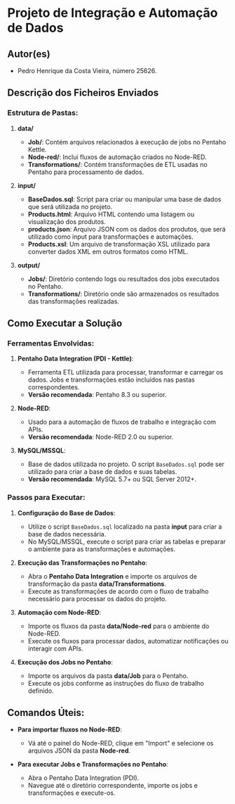 # Projeto de Integração e Automação de Dados

## Autor(es)
- Pedro Henrique da Costa Vieira, número 25626.

## Descrição dos Ficheiros Enviados

### Estrutura de Pastas:
1. **data/**
   - **Job/**: Contém arquivos relacionados à execução de jobs no Pentaho Kettle.
   - **Node-red/**: Inclui fluxos de automação criados no Node-RED.
   - **Transformations/**: Contém transformações de ETL usadas no Pentaho para processamento de dados.

2. **input/**
   - **BaseDados.sql**: Script para criar ou manipular uma base de dados que será utilizada no projeto.
   - **Products.html**: Arquivo HTML contendo uma listagem ou visualização dos produtos.
   - **products.json**: Arquivo JSON com os dados dos produtos, que será utilizado como input para transformações e automações.
   - **Products.xsl**: Um arquivo de transformação XSL utilizado para converter dados XML em outros formatos como HTML.

3. **output/**
   - **Jobs/**: Diretório contendo logs ou resultados dos jobs executados no Pentaho.
   - **Transformations/**: Diretório onde são armazenados os resultados das transformações realizadas.

## Como Executar a Solução

### Ferramentas Envolvidas:
1. **Pentaho Data Integration (PDI - Kettle)**:
   - Ferramenta ETL utilizada para processar, transformar e carregar os dados. Jobs e transformações estão incluídos nas pastas correspondentes.
   - **Versão recomendada**: Pentaho 8.3 ou superior.

2. **Node-RED**:
   - Usado para a automação de fluxos de trabalho e integração com APIs.
   - **Versão recomendada**: Node-RED 2.0 ou superior.

3. **MySQL/MSSQL**:
   - Base de dados utilizada no projeto. O script `BaseDados.sql` pode ser utilizado para criar a base de dados e suas tabelas.
   - **Versão recomendada**: MySQL 5.7+ ou SQL Server 2012+.

### Passos para Executar:
1. **Configuração do Base de Dados**:
   - Utilize o script `BaseDados.sql` localizado na pasta **input** para criar a base de dados necessária.
   - No MySQL/MSSQL, execute o script para criar as tabelas e preparar o ambiente para as transformações e automações.

2. **Execução das Transformações no Pentaho**:
   - Abra o **Pentaho Data Integration** e importe os arquivos de transformação da pasta **data/Transformations**.
   - Execute as transformações de acordo com o fluxo de trabalho necessário para processar os dados do projeto.

3. **Automação com Node-RED**:
   - Importe os fluxos da pasta **data/Node-red** para o ambiente do Node-RED.
   - Execute os fluxos para processar dados, automatizar notificações ou interagir com APIs.

4. **Execução dos Jobs no Pentaho**:
   - Importe os arquivos da pasta **data/Job** para o Pentaho.
   - Execute os jobs conforme as instruções do fluxo de trabalho definido.

## Comandos Úteis:

- **Para importar fluxos no Node-RED**:
  - Vá até o painel do Node-RED, clique em "Import" e selecione os arquivos JSON da pasta **Node-red**.

- **Para executar Jobs e Transformações no Pentaho**:
  - Abra o Pentaho Data Integration (PDI).
  - Navegue até o diretório correspondente, importe os jobs e transformações e execute-os.